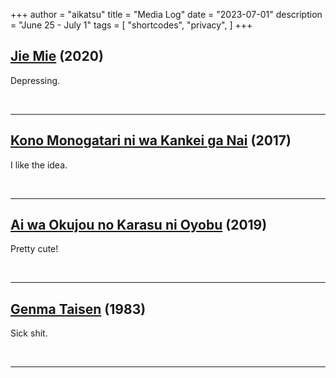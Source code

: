 +++
author = "aikatsu"
title = "Media Log"
date = "2023-07-01"
description = "June 25 - July 1"
tags = [
    "shortcodes",
    "privacy",
]
+++

## [Jie Mie](https://anilist.co/manga/158958/Jie-Mei/) (2020)

Depressing.

<br>

---

## [Kono Monogatari ni wa Kankei ga Nai](https://anilist.co/manga/162215/Kono-Monogatari-ni-wa-Kankei-ga-Nai/) (2017)

I like the idea.

<br>

---

## [Ai wa Okujou no Karasu ni Oyobu](https://anilist.co/manga/166224/Ai-wa-Okujou-no-Karasu-ni-Oyobu/) (2019)

Pretty cute!

<br>

---

## [Genma Taisen](https://anidb.net/anime/1472) (1983)

Sick shit.

<br>

---

<br>





